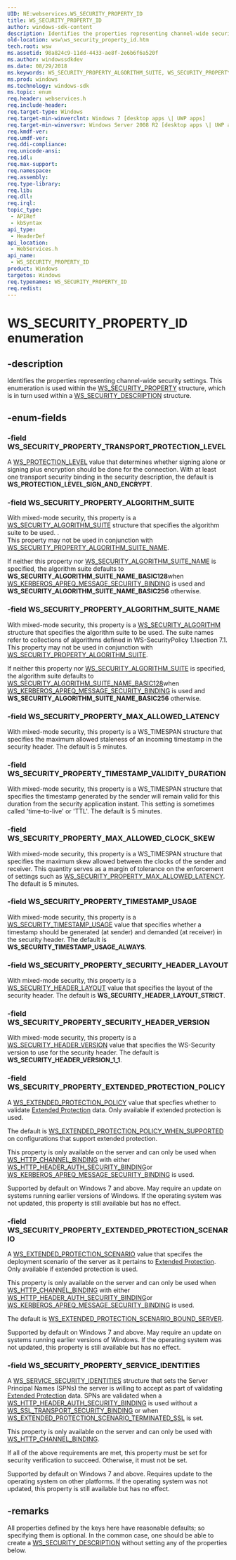 ```yaml
---
UID: NE:webservices.WS_SECURITY_PROPERTY_ID
title: WS_SECURITY_PROPERTY_ID
author: windows-sdk-content
description: Identifies the properties representing channel-wide security settings. This enumeration is used within the WS_SECURITY_PROPERTY structure, which is in turn used within a WS_SECURITY_DESCRIPTION structure.
old-location: wsw\ws_security_property_id.htm
tech.root: wsw
ms.assetid: 98a824c9-11dd-4433-ae8f-2e6b6f6a520f
ms.author: windowssdkdev
ms.date: 08/29/2018
ms.keywords: WS_SECURITY_PROPERTY_ALGORITHM_SUITE, WS_SECURITY_PROPERTY_ALGORITHM_SUITE_NAME, WS_SECURITY_PROPERTY_EXTENDED_PROTECTION_POLICY, WS_SECURITY_PROPERTY_EXTENDED_PROTECTION_SCENARIO, WS_SECURITY_PROPERTY_ID, WS_SECURITY_PROPERTY_ID enumeration [Web Services for Windows], WS_SECURITY_PROPERTY_MAX_ALLOWED_CLOCK_SKEW, WS_SECURITY_PROPERTY_MAX_ALLOWED_LATENCY, WS_SECURITY_PROPERTY_SECURITY_HEADER_LAYOUT, WS_SECURITY_PROPERTY_SECURITY_HEADER_VERSION, WS_SECURITY_PROPERTY_SERVICE_IDENTITIES, WS_SECURITY_PROPERTY_TIMESTAMP_USAGE, WS_SECURITY_PROPERTY_TIMESTAMP_VALIDITY_DURATION, WS_SECURITY_PROPERTY_TRANSPORT_PROTECTION_LEVEL, webservices/WS_SECURITY_PROPERTY_ALGORITHM_SUITE, webservices/WS_SECURITY_PROPERTY_ALGORITHM_SUITE_NAME, webservices/WS_SECURITY_PROPERTY_EXTENDED_PROTECTION_POLICY, webservices/WS_SECURITY_PROPERTY_EXTENDED_PROTECTION_SCENARIO, webservices/WS_SECURITY_PROPERTY_ID, webservices/WS_SECURITY_PROPERTY_MAX_ALLOWED_CLOCK_SKEW, webservices/WS_SECURITY_PROPERTY_MAX_ALLOWED_LATENCY, webservices/WS_SECURITY_PROPERTY_SECURITY_HEADER_LAYOUT, webservices/WS_SECURITY_PROPERTY_SECURITY_HEADER_VERSION, webservices/WS_SECURITY_PROPERTY_SERVICE_IDENTITIES, webservices/WS_SECURITY_PROPERTY_TIMESTAMP_USAGE, webservices/WS_SECURITY_PROPERTY_TIMESTAMP_VALIDITY_DURATION, webservices/WS_SECURITY_PROPERTY_TRANSPORT_PROTECTION_LEVEL, wsw.ws_security_property_id
ms.prod: windows
ms.technology: windows-sdk
ms.topic: enum
req.header: webservices.h
req.include-header: 
req.target-type: Windows
req.target-min-winverclnt: Windows 7 [desktop apps \| UWP apps]
req.target-min-winversvr: Windows Server 2008 R2 [desktop apps \| UWP apps]
req.kmdf-ver: 
req.umdf-ver: 
req.ddi-compliance: 
req.unicode-ansi: 
req.idl: 
req.max-support: 
req.namespace: 
req.assembly: 
req.type-library: 
req.lib: 
req.dll: 
req.irql: 
topic_type:
 - APIRef
 - kbSyntax
api_type:
 - HeaderDef
api_location:
 - WebServices.h
api_name:
 - WS_SECURITY_PROPERTY_ID
product: Windows
targetos: Windows
req.typenames: WS_SECURITY_PROPERTY_ID
req.redist: 
---
```


# WS_SECURITY_PROPERTY_ID enumeration


## -description


Identifies the properties representing channel-wide security settings.  This enumeration is used within the <a href="https://msdn.microsoft.com/676079cd-6ca8-486b-9604-172423210ad5">WS_SECURITY_PROPERTY</a> structure, which is in turn used within a <a href="https://msdn.microsoft.com/b9490f00-877c-4d9f-b361-eaca343cdee0">WS_SECURITY_DESCRIPTION</a> structure.
      


## -enum-fields




### -field WS_SECURITY_PROPERTY_TRANSPORT_PROTECTION_LEVEL

A <a href="https://msdn.microsoft.com/2b673728-1050-4005-bbb6-64b81ec19174">WS_PROTECTION_LEVEL</a> value that determines whether signing alone or
          signing plus encryption should be done for the connection.  With at
          least one transport security binding in the security description, the
          default is <b>WS_PROTECTION_LEVEL_SIGN_AND_ENCRYPT</b>.
        


### -field WS_SECURITY_PROPERTY_ALGORITHM_SUITE

With mixed-mode security, this property is a <a href="https://msdn.microsoft.com/aa2bb951-47ba-4241-b29a-2f54b92da4cb">WS_SECURITY_ALGORITHM_SUITE</a> structure that specifies the algorithm suite to be used. .          
          This property may not be used in conjunction with <a href="https://msdn.microsoft.com/98a824c9-11dd-4433-ae8f-2e6b6f6a520f">WS_SECURITY_PROPERTY_ALGORITHM_SUITE_NAME</a>.
        

If neither this property nor <a href="https://msdn.microsoft.com/cd7116d2-86f6-475e-a55d-050c7e02172d">WS_SECURITY_ALGORITHM_SUITE_NAME</a> is specified, the algorithm
          suite defaults to <b>WS_SECURITY_ALGORITHM_SUITE_NAME_BASIC128</b>when <a href="https://msdn.microsoft.com/03127248-f5cc-44da-9c3d-abf016dd6bb2">WS_KERBEROS_APREQ_MESSAGE_SECURITY_BINDING</a> is used and 
          <b>WS_SECURITY_ALGORITHM_SUITE_NAME_BASIC256</b> otherwise.
        


### -field WS_SECURITY_PROPERTY_ALGORITHM_SUITE_NAME

With mixed-mode security, this property is a  <a href="https://msdn.microsoft.com/aa2bb951-47ba-4241-b29a-2f54b92da4cb">WS_SECURITY_ALGORITHM</a> structure that specifies the algorithm suite to be used. The suite names
          refer to collections of algorithms defined 
          in WS-SecurityPolicy 1.1section 7.1.           
          This property may not be used in conjunction with <a href="https://msdn.microsoft.com/98a824c9-11dd-4433-ae8f-2e6b6f6a520f">WS_SECURITY_PROPERTY_ALGORITHM_SUITE</a>.
        

If neither this property nor <a href="https://msdn.microsoft.com/aa2bb951-47ba-4241-b29a-2f54b92da4cb">WS_SECURITY_ALGORITHM_SUITE</a> is specified, the algorithm
          suite defaults to <a href="https://msdn.microsoft.com/cd7116d2-86f6-475e-a55d-050c7e02172d">WS_SECURITY_ALGORITHM_SUITE_NAME_BASIC128</a>when <a href="https://msdn.microsoft.com/03127248-f5cc-44da-9c3d-abf016dd6bb2">WS_KERBEROS_APREQ_MESSAGE_SECURITY_BINDING</a> is used and 
          <b>WS_SECURITY_ALGORITHM_SUITE_NAME_BASIC256</b> otherwise.
        


### -field WS_SECURITY_PROPERTY_MAX_ALLOWED_LATENCY

With mixed-mode security, this property is a WS_TIMESPAN structure that specifies the maximum allowed staleness of
          an incoming timestamp in the security header. The default is 5 minutes.
        


### -field WS_SECURITY_PROPERTY_TIMESTAMP_VALIDITY_DURATION

With mixed-mode security, this property is a WS_TIMESPAN structure that specifies the timestamp generated by the
          sender will remain valid for this duration from the security
          application instant.  This setting is sometimes called 'time-to-live'
          or 'TTL'. The default is 5 minutes.
        


### -field WS_SECURITY_PROPERTY_MAX_ALLOWED_CLOCK_SKEW

With mixed-mode security, this property is a WS_TIMESPAN structure that specifies the maximum skew allowed between
          the clocks of the sender and receiver.  This quantity serves as a
          margin of tolerance on the enforcement of settings such as <a href="https://msdn.microsoft.com/98a824c9-11dd-4433-ae8f-2e6b6f6a520f">WS_SECURITY_PROPERTY_MAX_ALLOWED_LATENCY</a>.  
          The default is 5 minutes.
        


### -field WS_SECURITY_PROPERTY_TIMESTAMP_USAGE

With mixed-mode security, this property is a <a href="https://msdn.microsoft.com/72e2a404-7988-40b8-b9ec-f9b9b3d767c1">WS_SECURITY_TIMESTAMP_USAGE</a> value that specifies whether a timestamp should be
          generated (at sender) and demanded (at receiver) in the security
          header.  The default is <b>WS_SECURITY_TIMESTAMP_USAGE_ALWAYS</b>.
        


### -field WS_SECURITY_PROPERTY_SECURITY_HEADER_LAYOUT

With mixed-mode security, this property is a <a href="https://msdn.microsoft.com/a3090e6f-1f80-4d67-b7d7-1165486dcc66">WS_SECURITY_HEADER_LAYOUT</a> value that specifies the layout of the security
          header.  The default is <b>WS_SECURITY_HEADER_LAYOUT_STRICT</b>.
        


### -field WS_SECURITY_PROPERTY_SECURITY_HEADER_VERSION

With mixed-mode security, this property is a <a href="https://msdn.microsoft.com/27093dc0-f4aa-4602-a51c-76633358792a">WS_SECURITY_HEADER_VERSION</a> value that specifies the WS-Security version to use
          for the security header.  The default is <b>WS_SECURITY_HEADER_VERSION_1_1</b>.
        


### -field WS_SECURITY_PROPERTY_EXTENDED_PROTECTION_POLICY

A <a href="https://msdn.microsoft.com/ee3685b1-0ffe-410e-a6fc-b31ed8d25b26">WS_EXTENDED_PROTECTION_POLICY</a> value that specfies whether to validate <a href="https://msdn.microsoft.com/35e48846-05e5-4db9-a3b5-098b62815b66">Extended Protection</a> data. Only available if extended protection is used.
              

The default is <a href="https://msdn.microsoft.com/ee3685b1-0ffe-410e-a6fc-b31ed8d25b26">WS_EXTENDED_PROTECTION_POLICY_WHEN_SUPPORTED</a> on configurations that support extended protection.

This property is only available on the server and can only be used when <a href="https://msdn.microsoft.com/554cc239-feab-4262-9821-6478a3d93ffc">WS_HTTP_CHANNEL_BINDING</a> with either <a href="https://msdn.microsoft.com/c6ca6760-a927-470f-9785-7500d1711902">WS_HTTP_HEADER_AUTH_SECURITY_BINDING</a>or <a href="https://msdn.microsoft.com/03127248-f5cc-44da-9c3d-abf016dd6bb2">WS_KERBEROS_APREQ_MESSAGE_SECURITY_BINDING</a> is used.
              

Supported by default on Windows 7 and above. May require an update on systems running earlier versions of Windows. If the operating system was not updated,
                  this property is still available but has no effect.
              


### -field WS_SECURITY_PROPERTY_EXTENDED_PROTECTION_SCENARIO

A <a href="https://msdn.microsoft.com/bd4a41aa-10bc-445c-9664-49f284881bf8">WS_EXTENDED_PROTECTION_SCENARIO</a> value that specifes the deployment scenario of the server as it pertains to <a href="https://msdn.microsoft.com/35e48846-05e5-4db9-a3b5-098b62815b66">Extended Protection</a>. Only available if extended protection is used.
              

This property is only available on the server and can only be used when <a href="https://msdn.microsoft.com/554cc239-feab-4262-9821-6478a3d93ffc">WS_HTTP_CHANNEL_BINDING</a> with either <a href="https://msdn.microsoft.com/c6ca6760-a927-470f-9785-7500d1711902">WS_HTTP_HEADER_AUTH_SECURITY_BINDING</a>or <a href="https://msdn.microsoft.com/03127248-f5cc-44da-9c3d-abf016dd6bb2">WS_KERBEROS_APREQ_MESSAGE_SECURITY_BINDING</a> is used.
              

The default is <a href="https://msdn.microsoft.com/bd4a41aa-10bc-445c-9664-49f284881bf8">WS_EXTENDED_PROTECTION_SCENARIO_BOUND_SERVER</a>.

Supported by default on Windows 7 and above. May require an update on systems running earlier versions of Windows. If the operating system was not updated,
                  this property is still available but has no effect.
              


### -field WS_SECURITY_PROPERTY_SERVICE_IDENTITIES

A <a href="https://msdn.microsoft.com/d38f0efd-2570-4db1-b4f7-113a45fe4449">WS_SERVICE_SECURITY_IDENTITIES</a> structure that sets the Server Principal Names (SPNs) the server is willing to accept as part of validating <a href="https://msdn.microsoft.com/35e48846-05e5-4db9-a3b5-098b62815b66">Extended Protection</a> data.
                  SPNs are validated when a <a href="https://msdn.microsoft.com/c6ca6760-a927-470f-9785-7500d1711902">WS_HTTP_HEADER_AUTH_SECURITY_BINDING</a> is used 
                  without a <a href="https://msdn.microsoft.com/078efc1d-a1bc-4035-919c-f927a8ceb8e6">WS_SSL_TRANSPORT_SECURITY_BINDING</a> or when <a href="https://msdn.microsoft.com/bd4a41aa-10bc-445c-9664-49f284881bf8">WS_EXTENDED_PROTECTION_SCENARIO_TERMINATED_SSL</a> is set.
              

This property is only available on the server and can only be used with <a href="https://msdn.microsoft.com/554cc239-feab-4262-9821-6478a3d93ffc">WS_HTTP_CHANNEL_BINDING</a>.
              

If all of the above requirements are met, this property must be set for security verification to succeed. Otherwise, it must not be set.
              

Supported by default on Windows 7 and above. Requires update to the operating system on other platforms. If the operating system was not updated,
                  this property is still available but has no effect.
              


## -remarks



All properties defined by the keys here have reasonable defaults; so
        specifying them is optional.  In the common case, one should be able
        to create a <a href="https://msdn.microsoft.com/b9490f00-877c-4d9f-b361-eaca343cdee0">WS_SECURITY_DESCRIPTION</a> without setting any of
        the properties below.
      



